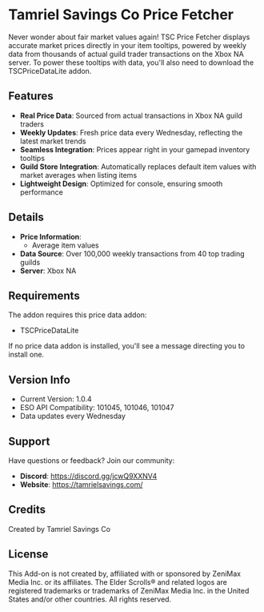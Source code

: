 # Tamriel Savings Co Price Fetcher

Never wonder about fair market values again! TSC Price Fetcher displays accurate market prices directly in your item tooltips, powered by weekly data from thousands of actual guild trader transactions on the Xbox NA server.  To power these tooltips with data, you'll also need to download the TSCPriceDataLite addon.

## Features

- **Real Price Data**: Sourced from actual transactions in Xbox NA guild traders
- **Weekly Updates**: Fresh price data every Wednesday, reflecting the latest market trends
- **Seamless Integration**: Prices appear right in your gamepad inventory tooltips
- **Guild Store Integration**: Automatically replaces default item values with market averages when listing items
- **Lightweight Design**: Optimized for console, ensuring smooth performance

## Details

- **Price Information**: 
  - Average item values
- **Data Source**: Over 100,000 weekly transactions from 40 top trading guilds
- **Server**: Xbox NA

## Requirements

The addon requires this price data addon:
- TSCPriceDataLite

If no price data addon is installed, you'll see a message directing you to install one.

## Version Info

- Current Version: 1.0.4
- ESO API Compatibility: 101045, 101046, 101047
- Data updates every Wednesday

## Support

Have questions or feedback? Join our community:

- **Discord**: https://discord.gg/jcwQ9XXNV4
- **Website**: https://tamrielsavings.com/

## Credits

Created by Tamriel Savings Co

## License

This Add-on is not created by, affiliated with or sponsored by ZeniMax Media Inc. or its affiliates. 
The Elder Scrolls® and related logos are registered trademarks or trademarks of ZeniMax Media Inc. in the United States and/or other countries. 
All rights reserved.